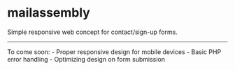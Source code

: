 # mailassembly

Simple responsive web concept for contact/sign-up forms.
<hr>
To come soon:
- Proper responsive design for mobile devices
- Basic PHP error handling
- Optimizing design on form submission
